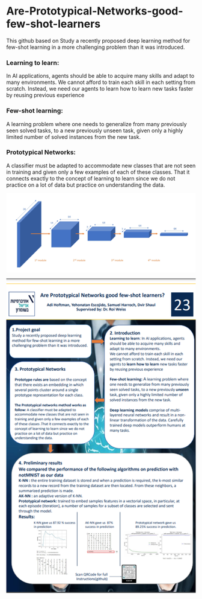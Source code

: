 # Are-Prototypical-Networks-good-few-shot-learners

This github based on Study a recently proposed deep learning method for few-shot learning in a more challenging problem than it was introduced.

### Learning to learn:
In AI applications, agents should be able to acquire many skills and adapt to many environments.
We cannot afford to train each skill in each setting from scratch. Instead, 
we need our agents to learn how to learn new tasks faster by reusing previous experience 

### Few-shot learning:
A learning problem where one needs to generalize from many previously
seen solved tasks, to a new previously unseen task, given only a highly limited number of solved instances from the new task.

### Prototypical Networks:
A classifier must be adapted to accommodate new classes that are not seen in training and given only a few examples of each of these classes.
That it connects exactly to the concept of learning to learn since we do not practice on a lot of data but practice on understanding the data.



![convolution](https://github.com/dvir-shaul/Are-Prototypical-Networks-good-few-shot-learners/blob/main/images%20for%20readme/embedding_CNN_1.jpg)

![poster](https://github.com/dvir-shaul/Are-Prototypical-Networks-good-few-shot-learners/blob/main/images%20for%20readme/poster.png)
